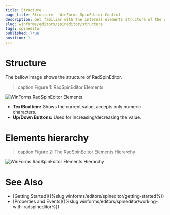 ```yaml
---
title: Structure
page_title: Structure - WinForms SpinEditor Control
description: Get familiar with the internal elements structure of the WinForms SpinEditor.
slug: winforms/editors/spineditor/structure
tags: spineditor
published: True
position: 1
---
```


# Structure

The bellow image shows the structure of RadSpinEditor.

>caption Figure 1: RadSpinEditor Elements

![WinForms RadSpinEditor Elements](images/spineditor-structure001.png)

* __TextBoxItem:__ Shows the current value, accepts only numeric characters.
* __Up/Down Buttons:__ Used for increasing/decreasing the value.

 
# Elements hierarchy

>caption Figure 2: The RadSpinEditor Elements Hierarchy

![WinForms RadSpinEditor Elements Hierarchy](images/spineditor-structure002.png)


# See Also

* [Getting Started]({%slug winforms/editors/spineditor/getting-started%})
* [Properties and Events]({%slug winforms/editors/spineditor/working-with-radspineditor%})
